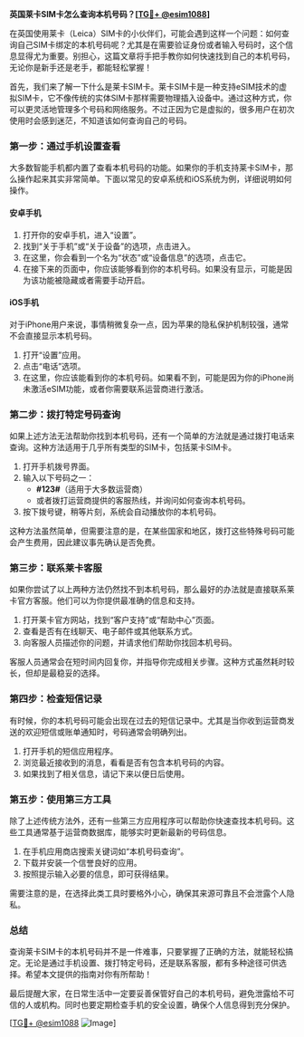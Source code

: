 **英国莱卡SIM卡怎么查询本机号码？[[TG💪+ @esim1088](https://t.me/s/esim1088)]**

在英国使用莱卡（Leica）SIM卡的小伙伴们，可能会遇到这样一个问题：如何查询自己SIM卡绑定的本机号码呢？尤其是在需要验证身份或者输入号码时，这个信息显得尤为重要。别担心，这篇文章将手把手教你如何快速找到自己的本机号码，无论你是新手还是老手，都能轻松掌握！

首先，我们来了解一下什么是莱卡SIM卡。莱卡SIM卡是一种支持eSIM技术的虚拟SIM卡，它不像传统的实体SIM卡那样需要物理插入设备中。通过这种方式，你可以更灵活地管理多个号码和网络服务。不过正因为它是虚拟的，很多用户在初次使用时会感到迷茫，不知道该如何查询自己的号码。

### **第一步：通过手机设置查看**

大多数智能手机都内置了查看本机号码的功能。如果你的手机支持莱卡SIM卡，那么操作起来其实非常简单。下面以常见的安卓系统和iOS系统为例，详细说明如何操作。

#### **安卓手机**
1. 打开你的安卓手机，进入“设置”。
2. 找到“关于手机”或“关于设备”的选项，点击进入。
3. 在这里，你会看到一个名为“状态”或“设备信息”的选项，点击它。
4. 在接下来的页面中，你应该能够看到你的本机号码。如果没有显示，可能是因为该功能被隐藏或者需要手动开启。

#### **iOS手机**
对于iPhone用户来说，事情稍微复杂一点，因为苹果的隐私保护机制较强，通常不会直接显示本机号码。
1. 打开“设置”应用。
2. 点击“电话”选项。
3. 在这里，你应该能看到你的本机号码。如果看不到，可能是因为你的iPhone尚未激活eSIM功能，或者你需要联系运营商进行激活。

### **第二步：拨打特定号码查询**

如果上述方法无法帮助你找到本机号码，还有一个简单的方法就是通过拨打电话来查询。这种方法适用于几乎所有类型的SIM卡，包括莱卡SIM卡。

1. 打开手机拨号界面。
2. 输入以下号码之一：
   - **#123#**（适用于大多数运营商）
   - 或者拨打运营商提供的客服热线，并询问如何查询本机号码。
3. 按下拨号键，稍等片刻，系统会自动播放你的本机号码。

这种方法虽然简单，但需要注意的是，在某些国家和地区，拨打这些特殊号码可能会产生费用，因此建议事先确认是否免费。

### **第三步：联系莱卡客服**

如果你尝试了以上两种方法仍然找不到本机号码，那么最好的办法就是直接联系莱卡官方客服。他们可以为你提供最准确的信息和支持。

1. 打开莱卡官方网站，找到“客户支持”或“帮助中心”页面。
2. 查看是否有在线聊天、电子邮件或其他联系方式。
3. 向客服人员描述你的问题，并请求他们帮助你找回本机号码。

客服人员通常会在短时间内回复你，并指导你完成相关步骤。这种方式虽然耗时较长，但却是最稳妥的选择。

### **第四步：检查短信记录**

有时候，你的本机号码可能会出现在过去的短信记录中。尤其是当你收到运营商发送的欢迎短信或账单通知时，号码通常会明确列出。

1. 打开手机的短信应用程序。
2. 浏览最近接收到的消息，看看是否有包含本机号码的内容。
3. 如果找到了相关信息，请记下来以便日后使用。

### **第五步：使用第三方工具**

除了上述传统方法外，还有一些第三方应用程序可以帮助你快速查找本机号码。这些工具通常基于运营商数据库，能够实时更新最新的号码信息。

1. 在手机应用商店搜索关键词如“本机号码查询”。
2. 下载并安装一个信誉良好的应用。
3. 按照提示输入必要的信息，即可获得结果。

需要注意的是，在选择此类工具时要格外小心，确保其来源可靠且不会泄露个人隐私。

### **总结**

查询莱卡SIM卡的本机号码并不是一件难事，只要掌握了正确的方法，就能轻松搞定。无论是通过手机设置、拨打特定号码，还是联系客服，都有多种途径可供选择。希望本文提供的指南对你有所帮助！

最后提醒大家，在日常生活中一定要妥善保管好自己的本机号码，避免泄露给不可信的人或机构。同时也要定期检查手机的安全设置，确保个人信息得到充分保护。

[[TG💪+ @esim1088](https://t.me/s/esim1088) ![Image](https://i.postimg.cc/4NQfJmqS/Snipaste-2025-05-13-00-14-12.png)]